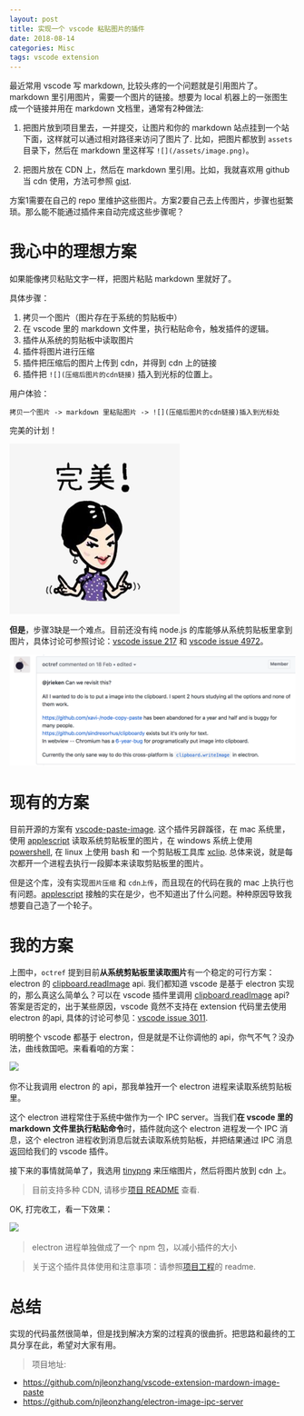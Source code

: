 ```yaml
---
layout: post
title: 实现一个 vscode 粘贴图片的插件
date: 2018-08-14
categories: Misc
tags: vscode extension
---
```


最近常用 vscode 写 markdown, 比较头疼的一个问题就是引用图片了。markdown 里引用图片，需要一个图片的链接。想要为 local 机器上的一张图生成一个链接并用在 markdown 文档里，通常有2种做法:

1. 把图片放到项目里去，一并提交，让图片和你的 markdown 站点挂到一个站下面，这样就可以通过相对路径来访问了图片了. 比如，把图片都放到 `assets` 目录下，然后在 markdown 里这样写 `![](/assets/image.png)`。

2. 把图片放在 CDN 上，然后在 markdown 里引用。比如，我就喜欢用 github 当 cdn 使用，方法可参照 [gist](https://gist.github.com/vinkla/dca76249ba6b73c5dd66a4e986df4c8d).

方案1需要在自己的 repo 里维护这些图片。方案2要自己去上传图片，步骤也挺繁琐。那么能不能通过插件来自动完成这些步骤呢？

# 我心中的理想方案
如果能像拷贝粘贴文字一样，把图片粘贴 markdown 里就好了。

具体步骤：
1. 拷贝一个图片（图片存在于系统的剪贴板中）
2. 在 vscode 里的 markdown 文件里，执行粘贴命令，触发插件的逻辑。
3. 插件从系统的剪贴板中读取图片
4. 插件将图片进行压缩
5. 插件把压缩后的图片上传到 cdn，并得到 cdn 上的链接
6. 插件把 `![](压缩后图片的cdn链接)` 插入到光标的位置上。

用户体验：
  ```
  拷贝一个图片 -> markdown 里粘贴图片 -> ![](压缩后图片的cdn链接)插入到光标处
  ```

完美的计划！

<img src="https://raw.githubusercontent.com/njleonzhang/image-bed/master/assets/56eefaa6-1939-a474-7a84-0601702003db.png" style='width: 300px' />

**但是**，步骤3缺是一个难点。目前还没有纯 node.js 的库能够从系统剪贴板里拿到图片，具体讨论可参照讨论：[vscode issue 217](https://github.com/Microsoft/vscode/issues/217) 和 [vscode issue 4972](https://github.com/Microsoft/vscode/issues/4972)。

![](https://raw.githubusercontent.com/njleonzhang/image-bed/master/assets/b38cc6b9-25dc-a55f-2498-29ceb0162d4f.png)

# 现有的方案
目前开源的方案有 [vscode-paste-image](https://github.com/mushanshitiancai/vscode-paste-image). 这个插件另辟蹊径，在 mac 系统里，使用 [applescript](https://developer.apple.com/library/archive/documentation/AppleScript/Conceptual/AppleScriptLangGuide/introduction/ASLR_intro.html) 读取系统剪贴板里的图片，在 windows 系统上使用 [powershell](https://docs.microsoft.com/en-us/powershell/scripting/setup/installing-windows-powershell?view=powershell-6), 在 linux 上使用 bash 和 一个剪贴板工具库 [xclip](https://github.com/astrand/xclip). 总体来说，就是每次都开一个进程去执行一段脚本来读取剪贴板里的图片。

但是这个库，没有实现`图片压缩` 和 `cdn上传`，而且现在的代码在我的 mac 上执行也有问题。[applescript](https://developer.apple.com/library/archive/documentation/AppleScript/Conceptual/AppleScriptLangGuide/introduction/ASLR_intro.html) 接触的实在是少，也不知道出了什么问题。种种原因导致我想要自己造了一个轮子。

# 我的方案
上图中，`octref` 提到目前**从系统剪贴板里读取图片**有一个稳定的可行方案：electron 的 [clipboard.readImage](https://electronjs.org/docs/api/clipboard) api. 我们都知道 vscode 是基于 electron 实现的，那么真这么简单么？可以在 vscode 插件里调用 [clipboard.readImage](https://electronjs.org/docs/api/clipboard) api? 答案是否定的，出于某些原因，vscode 竟然不支持在 extension 代码里去使用 electron 的api, 具体的讨论可参见：[vscode issue 3011](https://github.com/Microsoft/vscode/issues/3011).

明明整个 vscode 都基于 electron，但是就是不让你调他的 api，你气不气？没办法，曲线救国吧。来看看咱的方案：

![](https://user-images.githubusercontent.com/13174059/43622590-7e58580e-970f-11e8-8edd-06b97ffedf49.png)

你不让我调用 electron 的 api，那我单独开一个 electron 进程来读取系统剪贴板里。

这个 electron 进程常住于系统中做作为一个 IPC server。当我们**在 vscode 里的 markdown 文件里执行粘贴命令**时，插件就向这个 electron 进程发一个 IPC 消息，这个 electron 进程收到消息后就去读取系统剪贴板，并把结果通过 IPC 消息返回给我们的 vscode 插件。

接下来的事情就简单了，我选用 [tinypng](https://tinypng.com/) 来压缩图片，然后将图片放到 cdn 上。

> 目前支持多种 CDN, 请移步[项目 README](https://github.com/njleonzhang/vscode-extension-mardown-image-paste#supported-cdn-comparison) 查看.

OK, 打完收工，看一下效果：

![](https://user-images.githubusercontent.com/13174059/43623851-146acf7e-9716-11e8-83b9-6fc68bcce2e0.gif)

> electron 进程单独做成了一个 npm 包，以减小插件的大小

> 关于这个插件具体使用和注意事项：请参照[项目工程](https://github.com/njleonzhang/vscode-extension-mardown-image-paste)的 readme.

# 总结
实现的代码虽然很简单，但是找到解决方案的过程真的很曲折。把思路和最终的工具分享在此，希望对大家有用。

> 项目地址:
  * https://github.com/njleonzhang/vscode-extension-mardown-image-paste
  * https://github.com/njleonzhang/electron-image-ipc-server
